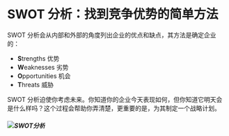 # SWOT 分析：找到竞争优势的简单方法

SWOT 分析会从内部和外部的角度列出企业的优点和缺点，其方法是确定企业的：

- **S**trengths 优势
- **W**eaknesses 劣势
- **O**pportunities 机会
- **T**hreats 威胁



SWOT 分析迫使你考虑未来。你知道你的企业今天表现如何，但你知道它明天会是什么样吗？这个过程会帮助你弄清楚，更重要的是，为其制定一个战略计划。

##### ![SWOT分析](D:\Notes\raw_images\02_5e8d38ca-4b11-4b01-af1a-18be9d836196.png)
